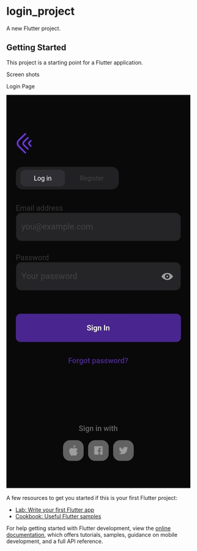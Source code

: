 # login_project

A new Flutter project.

## Getting Started

This project is a starting point for a Flutter application.

Screen shots

Login Page

![Login Page](https://github.com/NiMeItachi/login_project/blob/master/login_app_git/login_page.jpg)

A few resources to get you started if this is your first Flutter project:

- [Lab: Write your first Flutter app](https://docs.flutter.dev/get-started/codelab)
- [Cookbook: Useful Flutter samples](https://docs.flutter.dev/cookbook)

For help getting started with Flutter development, view the
[online documentation](https://docs.flutter.dev/), which offers tutorials,
samples, guidance on mobile development, and a full API reference.
